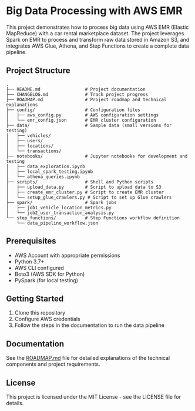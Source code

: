 # Big Data Processing with AWS EMR

This project demonstrates how to process big data using AWS EMR (Elastic MapReduce) with a car rental marketplace dataset. The project leverages Spark on EMR to process and transform raw data stored in Amazon S3, and integrates AWS Glue, Athena, and Step Functions to create a complete data pipeline.

## Project Structure

```
.
├── README.md                 # Project documentation
├── CHANGELOG.md              # Track project progress
├── ROADMAP.md                # Project roadmap and technical explanations
├── config/                   # Configuration files
│   ├── aws_config.py         # AWS configuration settings
│   └── emr_config.json       # EMR cluster configuration
├── data/                     # Sample data (small versions for testing)
│   ├── vehicles/
│   ├── users/
│   ├── locations/
│   └── transactions/
├── notebooks/                # Jupyter notebooks for development and testing
│   ├── data_exploration.ipynb
│   ├── local_spark_testing.ipynb
│   └── athena_queries.ipynb
├── scripts/                  # Shell and Python scripts
│   ├── upload_data.py        # Script to upload data to S3
│   ├── create_emr_cluster.py # Script to create EMR cluster
│   └── setup_glue_crawlers.py # Script to set up Glue crawlers
├── spark/                    # Spark jobs
│   ├── job1_vehicle_location_metrics.py
│   └── job2_user_transaction_analysis.py
└── step_functions/           # Step Functions workflow definition
    └── data_pipeline_workflow.json
```

## Prerequisites

- AWS Account with appropriate permissions
- Python 3.7+
- AWS CLI configured
- Boto3 (AWS SDK for Python)
- PySpark (for local testing)

## Getting Started

1. Clone this repository
2. Configure AWS credentials
3. Follow the steps in the documentation to run the data pipeline

## Documentation

See the [ROADMAP.md](ROADMAP.md) file for detailed explanations of the technical components and project requirements.

## License

This project is licensed under the MIT License - see the LICENSE file for details.
